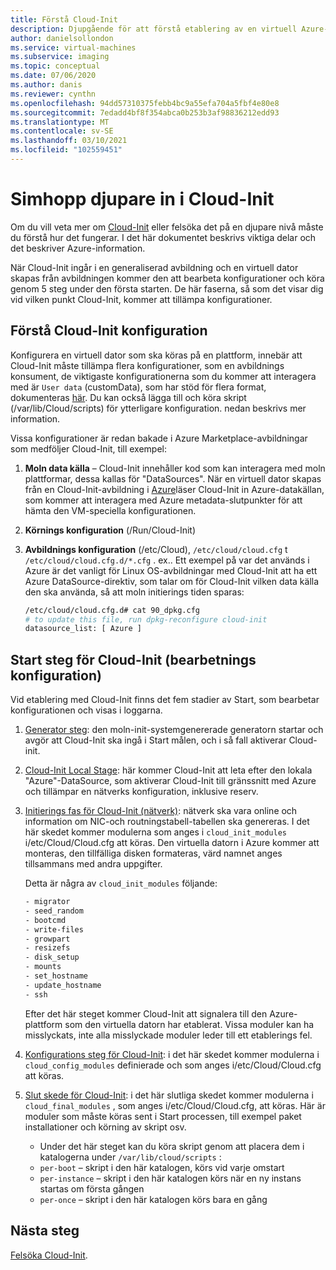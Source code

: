 ```yaml
---
title: Förstå Cloud-Init
description: Djupgående för att förstå etablering av en virtuell Azure-dator med Cloud-init.
author: danielsollondon
ms.service: virtual-machines
ms.subservice: imaging
ms.topic: conceptual
ms.date: 07/06/2020
ms.author: danis
ms.reviewer: cynthn
ms.openlocfilehash: 94dd57310375febb4bc9a55efa704a5fbf4e80e8
ms.sourcegitcommit: 7edadd4bf8f354abca0b253b3af98836212edd93
ms.translationtype: MT
ms.contentlocale: sv-SE
ms.lasthandoff: 03/10/2021
ms.locfileid: "102559451"
---
```

# <a name="diving-deeper-into-cloud-init"></a>Simhopp djupare in i Cloud-Init
Om du vill veta mer om [Cloud-Init](https://cloudinit.readthedocs.io/en/latest/index.html) eller felsöka det på en djupare nivå måste du förstå hur det fungerar. I det här dokumentet beskrivs viktiga delar och det beskriver Azure-information.

När Cloud-Init ingår i en generaliserad avbildning och en virtuell dator skapas från avbildningen kommer den att bearbeta konfigurationer och köra genom 5 steg under den första starten. De här faserna, så som det visar dig vid vilken punkt Cloud-Init, kommer att tillämpa konfigurationer. 


## <a name="understand-cloud-init-configuration"></a>Förstå Cloud-Init konfiguration
Konfigurera en virtuell dator som ska köras på en plattform, innebär att Cloud-Init måste tillämpa flera konfigurationer, som en avbildnings konsument, de viktigaste konfigurationerna som du kommer att interagera med är `User data` (customData), som har stöd för flera format, dokumenteras [här](https://cloudinit.readthedocs.io/en/latest/topics/format.html#user-data-formats). Du kan också lägga till och köra skript (/var/lib/Cloud/scripts) för ytterligare konfiguration. nedan beskrivs mer information.

Vissa konfigurationer är redan bakade i Azure Marketplace-avbildningar som medföljer Cloud-Init, till exempel:

1. **Moln data källa** – Cloud-Init innehåller kod som kan interagera med moln plattformar, dessa kallas för "DataSources". När en virtuell dator skapas från en Cloud-Init-avbildning i [Azure](https://cloudinit.readthedocs.io/en/latest/topics/datasources/azure.html#azure)läser Cloud-Init in Azure-datakällan, som kommer att interagera med Azure metadata-slutpunkter för att hämta den VM-speciella konfigurationen.
2. **Körnings konfiguration** (/Run/Cloud-Init)
3. **Avbildnings konfiguration** (/etc/Cloud), `/etc/cloud/cloud.cfg` t `/etc/cloud/cloud.cfg.d/*.cfg` . ex.. Ett exempel på var det används i Azure är det vanligt för Linux OS-avbildningar med Cloud-Init att ha ett Azure DataSource-direktiv, som talar om för Cloud-Init vilken data källa den ska använda, så att moln initierings tiden sparas:

   ```bash
   /etc/cloud/cloud.cfg.d# cat 90_dpkg.cfg
   # to update this file, run dpkg-reconfigure cloud-init
   datasource_list: [ Azure ]
   ```


## <a name="cloud-init-boot-stages-processing-configuration"></a>Start steg för Cloud-Init (bearbetnings konfiguration)

Vid etablering med Cloud-Init finns det fem stadier av Start, som bearbetar konfigurationen och visas i loggarna.

1. [Generator steg](https://cloudinit.readthedocs.io/en/latest/topics/boot.html#generator): den moln-init-systemgenererade generatorn startar och avgör att Cloud-Init ska ingå i Start målen, och i så fall aktiverar Cloud-init. 

2. [Cloud-Init Local Stage](https://cloudinit.readthedocs.io/en/latest/topics/boot.html#local): här kommer Cloud-Init att leta efter den lokala "Azure"-DataSource, som aktiverar Cloud-Init till gränssnitt med Azure och tillämpar en nätverks konfiguration, inklusive reserv.

3. [Initierings fas för Cloud-Init (nätverk)](https://cloudinit.readthedocs.io/en/latest/topics/boot.html#network): nätverk ska vara online och information om NIC-och routningstabell-tabellen ska genereras. I det här skedet kommer modulerna som anges i `cloud_init_modules` i/etc/Cloud/Cloud.cfg att köras. Den virtuella datorn i Azure kommer att monteras, den tillfälliga disken formateras, värd namnet anges tillsammans med andra uppgifter.

   Detta är några av `cloud_init_modules` följande:
   
   ```bash
   - migrator
   - seed_random
   - bootcmd
   - write-files
   - growpart
   - resizefs
   - disk_setup
   - mounts
   - set_hostname
   - update_hostname
   - ssh
   ```
   
   Efter det här steget kommer Cloud-Init att signalera till den Azure-plattform som den virtuella datorn har etablerat. Vissa moduler kan ha misslyckats, inte alla misslyckade moduler leder till ett etablerings fel.

4. [Konfigurations steg för Cloud-Init](https://cloudinit.readthedocs.io/en/latest/topics/boot.html#config): i det här skedet kommer modulerna i `cloud_config_modules` definierade och som anges i/etc/Cloud/Cloud.cfg att köras.


5. [Slut skede för Cloud-Init](https://cloudinit.readthedocs.io/en/latest/topics/boot.html#final): i det här slutliga skedet kommer modulerna i `cloud_final_modules` , som anges i/etc/Cloud/Cloud.cfg, att köras. Här är moduler som måste köras sent i Start processen, till exempel paket installationer och körning av skript osv. 

   -   Under det här steget kan du köra skript genom att placera dem i katalogerna under `/var/lib/cloud/scripts` :
   - `per-boot` – skript i den här katalogen, körs vid varje omstart
   - `per-instance` – skript i den här katalogen körs när en ny instans startas om första gången
   - `per-once` – skript i den här katalogen körs bara en gång

## <a name="next-steps"></a>Nästa steg

[Felsöka Cloud-Init](cloud-init-troubleshooting.md).
